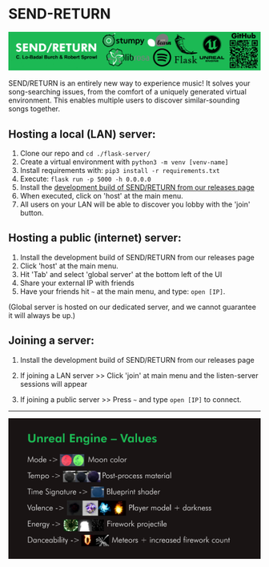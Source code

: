 # SEND-RETURN

![SEND/RETURN](https://raw.githubusercontent.com/Siberian-Breaks/SEND-RETURN/main/projectbanner.png "SEND/RETURN")

SEND/RETURN is an entirely new way to experience music! It solves your song-searching issues, from the comfort of a uniquely generated virtual environment. This enables multiple users to discover similar-sounding songs together.

## Hosting a local (LAN) server:
1. Clone our repo and `cd ./flask-server/`
2. Create a virtual environment with `python3 -m venv [venv-name]`
3. Install requirements with: `pip3 install -r requirements.txt`
4. Execute: `flask run -p 5000 -h 0.0.0.0`
5. Install the [development build of SEND/RETURN from our releases page](https://github.com/Siberian-Breaks/SEND-RETURN/releases/tag/dev-build-0.99 "Development build")
6. When executed, click on 'host' at the main menu.
7. All users on your LAN will be able to discover you lobby with the 'join' button.

## Hosting a public (internet) server:
1. Install the development build of SEND/RETURN from our releases page
2. Click 'host' at the main menu.
3. Hit 'Tab' and select 'global server' at the bottom left of the UI
4. Share your external IP with friends
5. Have your friends hit `~` at the main menu, and type: `open [IP]`.

(Global server is hosted on our dedicated server, and we cannot guarantee it will always be up.)

## Joining a server:
1. Install the development build of SEND/RETURN from our releases page

2. If joining a LAN server >>
  Click 'join' at main menu and the listen-server sessions will appear

3. If joining a public server >>
  Press `~` and type `open [IP]` to connect.
  
--------------------------------------------------------------------------------------------------------------------------------------------------------------



![Flask values](https://raw.githubusercontent.com/Siberian-Breaks/SEND-RETURN/main/values.png "Flask values")
